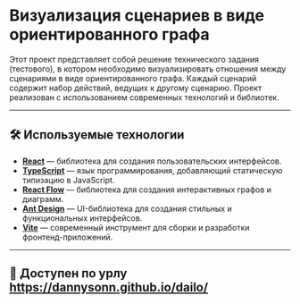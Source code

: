 # Визуализация сценариев в виде ориентированного графа

Этот проект представляет собой решение технического задания (тестового), в котором необходимо визуализировать отношения между сценариями в виде ориентированного графа. Каждый сценарий содержит набор действий, ведущих к другому сценарию. Проект реализован с использованием современных технологий и библиотек.

---

## 🛠️ Используемые технологии

- **[React](https://reactjs.org/)** — библиотека для создания пользовательских интерфейсов.
- **[TypeScript](https://www.typescriptlang.org/)** — язык программирования, добавляющий статическую типизацию в JavaScript.
- **[React Flow](https://reactflow.dev/)** — библиотека для создания интерактивных графов и диаграмм.
- **[Ant Design](https://ant.design/)** — UI-библиотека для создания стильных и функциональных интерфейсов.
- **[Vite](https://vitejs.dev/)** — современный инструмент для сборки и разработки фронтенд-приложений.

---

## 🚀 Доступен по урлу https://dannysonn.github.io/dailo/
